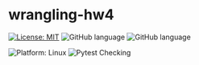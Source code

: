 # wrangling-hw4

[![License: MIT](https://img.shields.io/badge/License-MIT-yellow.svg)](https://choosealicense.com/licenses/mit/)
![GitHub language](https://img.shields.io/badge/Language-Bash-blue)
![GitHub language](https://img.shields.io/badge/Language-GAWK-blue)
<!-- ![GitHub platform](https://img.shields.io/badge/Platform-Linux-green) -->
![Platform: Linux](https://img.shields.io/badge/Linux-FCC624?style=for-the-badge&logo=linux&logoColor=black)
![Pytest Checking](https://github.com/csc510-group11/wrangling-homework4/actions/workflows/.github/workflows/pytest.yml/badge.svg)